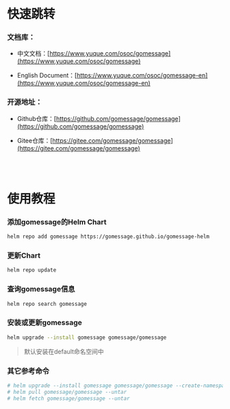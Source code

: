 # 快速跳转

### 文档库：
 
- 中文文档：[https://www.yuque.com/osoc/gomessage](https://www.yuque.com/osoc/gomessage)

- English Document：[https://www.yuque.com/osoc/gomessage-en](https://www.yuque.com/osoc/gomessage-en)

### 开源地址：

- Github仓库：[https://github.com/gomessage/gomessage](https://github.com/gomessage/gomessage)

- Gitee仓库：[https://gitee.com/gomessage/gomessage](https://gitee.com/gomessage/gomessage)


<br><br>


# 使用教程

### 添加gomessage的Helm Chart
```bash
helm repo add gomessage https://gomessage.github.io/gomessage-helm
```

### 更新Chart
```bash
helm repo update
```

### 查询gomessage信息
```bash
helm repo search gomessage
```

### 安装或更新gomessage
```bash
helm upgrade --install gomessage gomessage/gomessage
```
> 默认安装在default命名空间中

### 其它参考命令
```bash
# helm upgrade --install gomessage gomessage/gomessage --create-namespace --namespace default
# helm pull gomessage/gomessage --untar
# helm fetch gomessage/gomessage --untar
```
